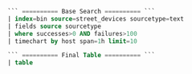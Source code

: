 
```sql
``` ========== Base Search ========== ```
| index=bin source=street_devices sourcetype=text
| fields source sourcetype 
| where successes>0 AND failures>100
| timechart by host span=1h limit=10

``` ========== Final Table ========== ```
| table
```
